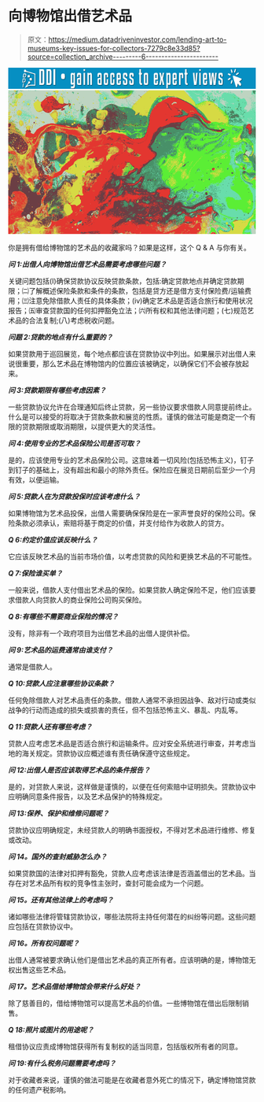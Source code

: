 # 向博物馆出借艺术品

> 原文：<https://medium.datadriveninvestor.com/lending-art-to-museums-key-issues-for-collectors-7279c8e33d85?source=collection_archive---------6----------------------->

[![](img/1bbdb8ed67556d573e5f4243133ed121.png)](http://www.track.datadriveninvestor.com/1126A)![](img/f51dc111cd10f7b7b0d569a77c6c3a29.png)

你是拥有借给博物馆的艺术品的收藏家吗？如果是这样，这个 Q & A 与你有关。

***问 1:出借人向博物馆出借艺术品需要考虑哪些问题？***

关键问题包括(I)确保贷款协议反映贷款条款，包括:确定贷款地点并确定贷款期限；㈡了解概述保险条款和条件的条款，包括是贷方还是借方支付保险费/运输费用；㈢注意免除借款人责任的具体条款；(iv)确定艺术品是否适合旅行和使用状况报告；㈤审查贷款国的任何扣押豁免立法；㈥所有权和其他法律问题；(七)规范艺术品的合法复制;(八)考虑税收问题。

***问题 2:贷款的地点有什么重要的？***

如果贷款用于巡回展览，每个地点都应该在贷款协议中列出。如果展示对出借人来说很重要，那么艺术品在博物馆内的位置应该被确定，以确保它们不会被存放起来。

***问 3:贷款期限有哪些考虑因素？***

一些贷款协议允许在合理通知后终止贷款，另一些协议要求借款人同意提前终止。什么是可以接受的将取决于贷款条款和展览的性质。谨慎的做法可能是商定一个有限的贷款期限或取消期限，以提供更大的灵活性。

***问 4:使用专业的艺术品保险公司是否可取？***

是的，应该使用专业的艺术品保险公司。这意味着一切风险(包括恐怖主义)，钉子到钉子的基础上，没有超出和最小的除外责任。保险应在展览日期前后至少一个月有效，以便运输。

***问 5:贷款人在为贷款投保时应该考虑什么？***

如果博物馆为艺术品投保，出借人需要确保保险是在一家声誉良好的保险公司。保险条款必须承认，索赔将基于商定的价值，并支付给作为收款人的贷方。

***Q 6:约定价值应该反映什么？***

它应该反映艺术品的当前市场价值，以考虑贷款的风险和更换艺术品的不可能性。

***Q 7:保险谁买单？***

一般来说，借款人支付借出艺术品的保险。如果贷款人确定保险不足，他们应该要求借款人向贷款人的商业保险公司购买保险。

***Q 8:有哪些不需要商业保险的情况？***

没有，除非有一个政府项目为出借艺术品的出借人提供补偿。

***问 9:艺术品的运费通常由谁支付？***

通常是借款人。

***Q 10:贷款人应注意哪些协议条款？***

任何免除借款人对艺术品责任的条款。借款人通常不承担因战争、敌对行动或类似战争的行动而造成的损失或损害的责任，但不包括恐怖主义、暴乱、内乱等。

***Q 11:贷款人还有哪些考虑？***

贷款人应考虑艺术品是否适合旅行和运输条件。应对安全系统进行审查，并考虑当地的海关规定。贷款协议应概述谁有责任确保遵守这些规定。

***问 12:出借人是否应该取得艺术品的条件报告？***

是的，对贷款人来说，这样做是谨慎的，以便在任何索赔中证明损失。贷款协议中应明确同意条件报告，以及艺术品保护的特殊规定。

***问 13:保养、保护和维修问题呢？***

贷款协议应明确规定，未经贷款人的明确书面授权，不得对艺术品进行维修、修复或改动。

***问 14。国外的查封威胁怎么办？***

如果贷款国的法律对扣押有豁免，贷款人应考虑该法律是否涵盖借出的艺术品。当存在对艺术品所有权的竞争性主张时，查封可能会成为一个问题。

***问 15。还有其他法律上的考虑吗？***

诸如哪些法律将管辖贷款协议，哪些法院将主持任何潜在的纠纷等问题。这些问题应包括在贷款协议中。

***问 16。所有权问题呢？***

出借人通常被要求确认他们是借出艺术品的真正所有者。应该明确的是，博物馆无权出售这些艺术品。

***问 17。艺术品借给博物馆会带来什么好处？***

除了慈善目的，借给博物馆可以提高艺术品的价值。一些博物馆在借出后限制销售。

***Q 18:照片或图片的用途呢？***

租借协议应责成博物馆获得所有复制权的适当同意，包括版权所有者的同意。

***问 19:有什么税务问题需要考虑吗？***

对于收藏者来说，谨慎的做法可能是在收藏者意外死亡的情况下，确定博物馆贷款的任何遗产税影响。
